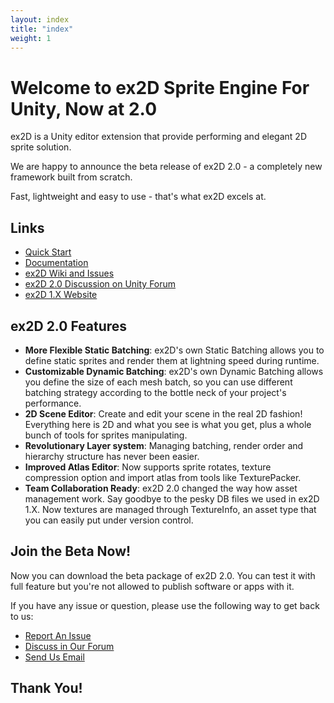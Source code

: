 ```yaml
---
layout: index
title: "index"
weight: 1
---
```



# Welcome to ex2D Sprite Engine For Unity, Now at 2.0

ex2D is a Unity editor extension that provide performing and elegant 2D sprite solution.

We are happy to announce the beta release of ex2D 2.0 - a completely new framework built from scratch.

Fast, lightweight and easy to use - that's what ex2D excels at.

## Links 

- [Quick Start][1]
- [Documentation][2]
- [ex2D Wiki and Issues][3]
- [ex2D 2.0 Discussion on Unity Forum][4]
- [ex2D 1.X Website][5]

[1]: ./docs/quick-start/
[2]: ./docs/
[3]: https://github.com/exdev/ex2d_doc
[4]: http://forum.unity3d.com/threads/101811-ex2D-the-best-2D-sprite-solution-for-Unity-RELEASED
[5]: http://www.ex-dev.com/ex2d/

## ex2D 2.0 Features

- __More Flexible Static Batching__: ex2D's own Static Batching allows you to define static sprites and render
them at lightning speed during runtime. 
- __Customizable Dynamic Batching__: ex2D's own Dynamic Batching allows you define the size of each mesh batch,
 so you can use different batching strategy according to the bottle neck of your project's performance. 
- __2D Scene Editor__: Create and edit your scene in the real 2D fashion! Everything here is 2D and what you see
 is what you get, plus a whole bunch of tools for sprites manipulating.
- __Revolutionary Layer system__: Managing batching, render order and hierarchy structure has never been easier.
- __Improved Atlas Editor__: Now supports sprite rotates, texture compression option and import atlas from tools
 like TexturePacker.
- __Team Collaboration Ready__: ex2D 2.0 changed the way how asset management work. Say goodbye to the pesky DB
 files we used in ex2D 1.X. Now textures are managed through TextureInfo, an asset type that you can easily put
 under version control.

## Join the Beta Now!

Now you can download the beta package of ex2D 2.0. You can test it with full feature but you're not allowed to publish software or apps with it.

If you have any issue or question, please use the following way to get back to us:

- [Report An Issue][6]
- [Discuss in Our Forum][7]
- [Send Us Email][8]

[6]: https://github.com/exdev/ex2d_doc/issues
[7]: http://ex2d.1kapp.com/
[8]: mailto:support@ex-dev.com 

## Thank You!




